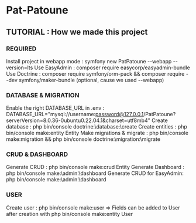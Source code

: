 # Pat-Patoune

## TUTORIAL : How we made this project

### REQUIRED
Install project in webapp mode : symfony new PatPatoune --webapp --version=lts
Use EasyAdmin : composer require easycorp/easyadmin-bundle
Use Doctrine : composer require symfony/orm-pack && composer require --dev symfony/maker-bundle (optional, cause we used --webapp)

### DATABASE & MIGRATION
Enable the right DATABASE_URL in .env : DATABASE_URL="mysql://username:password@127.0.0.1/PatPatoune?serverVersion=8.0.36-0ubuntu0.22.04.1&charset=utf8mb4"
Create database : php bin/console doctrine:\database:\create
Create entities : php bin/console make:entity Entity
Make migrations & migrate : php bin/console make:migration && php bin/console doctrine:\migration:\migrate

### CRUD & DASHBOARD
Generate CRUD : php bin/console make:crud Entity
Generate Dashboard : php bin/console make:\admin:\dashboard
Generate CRUD for EasyAdmin: php bin/console make:\admin:\dashboard


### USER
Create user : php bin/console make:user
  => Fields can be added to User after creation with php bin/console make:entity User
